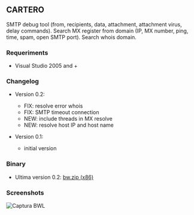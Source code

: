 ## CARTERO 

SMTP debug tool (from, recipients, data, attachment, attachment virus, delay commands). Search MX register from domain (IP, MX number, ping, time, spam, open SMTP port). Search whois domain.

### Requeriments

* Visual Studio 2005 and +

### Changelog

* Version 0.2:
   * FIX: resolve error whois
   * FIX: SMTP timeout connection
   * NEW: include threads in MX resolve
   * NEW: resolve host IP and host name
   
* Version 0.1:
   * initial version

### Binary

* Ultima version 0.2: [bw.zip (x86)](https://github.com/amperis/bwl/raw/main/BINARIO/bw.zip)

### Screenshots

![Captura BWL](/images/Captura1.PNG)
